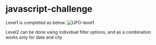 # javascript-challenge

Level1 is completed as below: 
![UFO-level1]("/UFO-level-1/index.html")
 
Level2 can be done using individual filter options, and as a combination works only for date and city 
